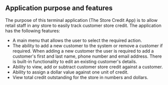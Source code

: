 ## Application purpose and features  
The purpose of this terminal application (The Store Credit App) is to allow retail staff in any store to easily track customer store credit. The application has the following features:

- A main menu that allows the user to select the required action.
- The ability to add a new customer to the system or remove a customer if required. When adding a new customer the user is required to add a customer's first and last name, phone number and email address. There is built-in functionality to edit an existing customer's details.
- Ability to view, add or subtract customer store credit against a customer. 
- Ability to assign a dollar value against one unit of credit.
- View total credit outstanding for the store in numbers and dollars.

